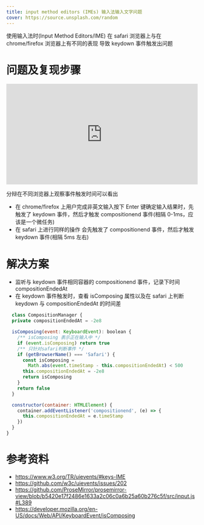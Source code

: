 ```yaml
---
title: input method editors (IMEs) 输入法输入文字问题
cover: https://source.unsplash.com/random
---
```


使用输入法时(Input Method Editors/IME)
在 safari 浏览器上与在 chrome/firefox 浏览器上有不同的表现
导致 keydown 事件触发出问题

# 问题及复现步骤

<iframe height="265" style="width: 100%;" scrolling="no" title="ZEeVyKP" src="https://codepen.io/a417420427/embed/ZEeVyKP?height=265&theme-id=light&default-tab=js,result" frameborder="no" loading="lazy" allowtransparency="true" allowfullscreen="true">
  See the Pen <a href='https://codepen.io/a417420427/pen/ZEeVyKP'>ZEeVyKP</a> by a417420427
  (<a href='https://codepen.io/a417420427'>@a417420427</a>) on <a href='https://codepen.io'>CodePen</a>.
</iframe>

分辩在不同浏览器上观察事件触发时间可以看出

- 在 chrome/firefox 上用户完成非英文输入按下 Enter 键确定输入结果时，先触发了 keydown 事件，然后才触发 compositionend 事件(相隔 0-1ms，应该是一个微任务)
- 在 safari 上进行同样的操作 会先触发了 compositionend 事件，然后才触发 keydown 事件(相隔 5ms 左右)

# 解决方案

- 监听与 keydown 事件相同容器的 compositionend 事件，记录下时间 compositionEndedAt
- 在 keydown 事件触发时，查看 isComposing 属性以及在 safari 上判断 keydown 与 compositionEndedAt 的时间差

```javascript
  class CompositionManager {
  private compositionEndedAt = -2e8

  isComposing(event: KeyboardEvent): boolean {
    /** isComposing 表示正在输入中 */
    if (event.isComposing) return true
    /** 只针对safari判断事件 */
    if (getBrowserName() === 'Safari') {
      const isComposing =
        Math.abs(event.timeStamp - this.compositionEndedAt) < 500
      this.compositionEndedAt = -2e8
      return isComposing
    }
    return false
  }

  constructor(container: HTMLElement) {
    container.addEventListener('compositionend', (e) => {
      this.compositionEndedAt = e.timeStamp
    })
  }
}

```

# 参考资料

- https://www.w3.org/TR/uievents/#keys-IME
- https://github.com/w3c/uievents/issues/202
- https://github.com/ProseMirror/prosemirror-view/blob/b5420e17f2486e1633a2c06c0a6b25a60b276c5f/src/input.js#L389
- https://developer.mozilla.org/en-US/docs/Web/API/KeyboardEvent/isComposing
